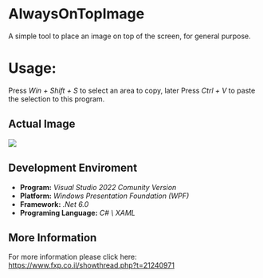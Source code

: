 # AlwaysOnTopImage
A simple tool to place an image on top of the screen, for general purpose.

# Usage:
Press _Win + Shift + S_ to select an area to copy,
later Press _Ctrl + V_ to paste the selection to this program.

## Actual Image
<img src="https://i.ibb.co/DWFjjTT/Animation3.gif"/>

## Development Enviroment
- **Program:** _Visual Studio 2022 Comunity Version_
- **Platform:** _Windows Presentation Foundation (WPF)_
- **Framework:** _.Net 6.0_
- **Programing Language:** _C# \ XAML_

## More Information
For more information please click here: https://www.fxp.co.il/showthread.php?t=21240971
